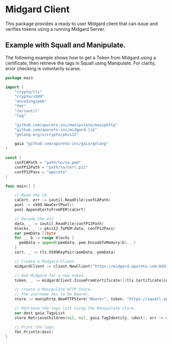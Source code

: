 # Midgard Client

This package provides a ready to user Midgard client that can issue and verifies tokens using a running Midgard Server.


## Example with Squall and Manipulate.

The following example shows how to get a Token from Midgard using a certificate, then retrieve the tags in Squall using Manipulate.
For clarity, error checking is volontarily scarse.

```go
package main

import (
    "crypto/tls"
    "crypto/x509"
    "encoding/pem"
    "fmt"
    "io/ioutil"
    "log"

    "github.com/aporeto-inc/manipulate/maniphttp"
    "github.com/aporeto-inc/midgard-lib"
    "golang.org/x/crypto/pkcs12"

    gaia "github.com/aporeto-inc/gaia/golang"
)

const (
    confCAPath = "path/to/ca.pem"
    confP12Path = "path/to/cert.p12"
    confP12Pass = "aporeto"
)

func main() {

    // Read the CA
    caCert, err := ioutil.ReadFile(confCAPath)
    pool := x509.NewCertPool()
    pool.AppendCertsFromPEM(caCert)

    // Decode the p12
    data, _ := ioutil.ReadFile(confP12Path)
    blocks, _ := pkcs12.ToPEM(data, confP12Pass)
    var pemData []byte
    for _, b := range blocks {
      pemData = append(pemData, pem.EncodeToMemory(b)...)
    }
    cert, _ := tls.X509KeyPair(pemData, pemData)

    // Create a Midgard Client.
    midgardClient := client.NewClient("https://midgard.aporeto.com:8443")

    // Ask Midgard for a new token.
    token, _ := midgardClient.IssueFromCertificate([]tls.Certificate{cert}, pool)

    // create a Manipulate HTTP Store.
    // The username has to be Bearer.
    store := maniphttp.NewHTTPStore("Bearer", token, "https://squall.aporeto.com", "SuperAdmin", maniphttp.NewTLSConfiguration("", "", "", true))

    // Retrieve the tags list using the Manipulate store.
    var dest gaia.TagsList
    store.RetrieveChildren(nil, nil, gaia.TagIdentity, &dest); err != nil {

    // Print the tags.
    fmt.Println(dest)
}
```

